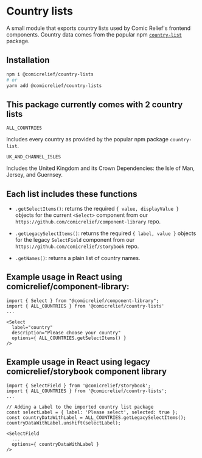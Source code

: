 # Country lists

A small module that exports country lists used by Comic Relief's frontend components. Country data comes from the popular npm [`country-list`](https://www.npmjs.com/package/country-list) package.

## Installation
```sh
npm i @comicrelief/country-lists
# or
yarn add @comicrelief/country-lists
```


## This package currently comes with 2 country lists

`ALL_COUNTRIES`

Includes every country as provided by the popular npm package `country-list`.

`UK_AND_CHANNEL_ISLES`

Includes the United Kingdom and its Crown Dependencies: the Isle of Man, Jersey, and Guernsey.


## Each list includes these functions

- `.getSelectItems()`: returns the required `{ value, displayValue }` objects for the current `<Select>` component from our `https://github.com/comicrelief/component-library` repo.

- `.getLegacySelectItems()`: returns the required `{ label, value }` objects for the legacy `SelectField` component from our `https://github.com/comicrelief/storybook` repo.

- `.getNames()`: returns a plain list of country names.


## Example usage in React using comicrelief/component-library:
```
import { Select } from "@comicrelief/component-library";
import { ALL_COUNTRIES } from '@comicrelief/country-lists'
...

<Select
  label="country"
  description="Please choose your country"
  options={ ALL_COUNTRIES.getSelectItems() }
/>
```

## Example usage in React using legacy comicrelief/storybook component library
```
import { SelectField } from '@comicrelief/storybook';
import { ALL_COUNTRIES } from '@comicrelief/country-lists';
...

// Adding a Label to the imported country list package
const selectLabel = { label: 'Please select', selected: true };
const countryDataWithLabel = ALL_COUNTRIES.getLegacySelectItems();
countryDataWithLabel.unshift(selectLabel);

<SelectField
  ...
  options={ countryDataWithLabel }
/>
```
